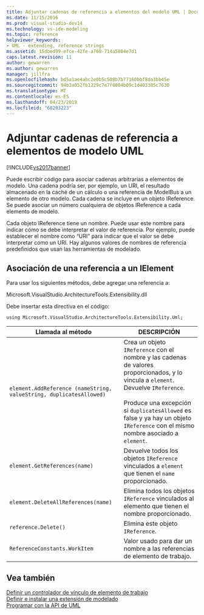 ```yaml
---
title: Adjuntar cadenas de referencia a elementos del modelo UML | Documentos de Microsoft
ms.date: 11/15/2016
ms.prod: visual-studio-dev14
ms.technology: vs-ide-modeling
ms.topic: reference
helpviewer_keywords:
- UML - extending, reference strings
ms.assetid: 15dbed99-efce-42fe-a768-714a5804e7d1
caps.latest.revision: 11
author: gewarren
ms.author: gewarren
manager: jillfra
ms.openlocfilehash: bd5a1ae4abc2e0b5c508b7b77160bbf8da3bb45e
ms.sourcegitcommit: 94b3a052fb1229c7e7f8804b09c1d403385c7630
ms.translationtype: MT
ms.contentlocale: es-ES
ms.lasthandoff: 04/23/2019
ms.locfileid: "68203223"
---
```

# <a name="attach-reference-strings-to-uml-model-elements"></a>Adjuntar cadenas de referencia a elementos de modelo UML
[!INCLUDE[vs2017banner](../includes/vs2017banner.md)]

Puede escribir código para asociar cadenas arbitrarias a elementos de modelo. Una cadena podría ser, por ejemplo, un URI, el resultado almacenado en la caché de un cálculo o una referencia de ModelBus a un elemento de otro modelo. Cada cadena se incluye en un objeto IReference. Se puede asociar un número cualquiera de objetos IReference a cada elemento de modelo.  
  
 Cada objeto IReference tiene un nombre. Puede usar este nombre para indicar cómo se debe interpretar el valor de referencia. Por ejemplo, puede establecer el nombre como “URI” para indicar que el valor se debe interpretar como un URI. Hay algunos valores de nombres de referencia predefinidos que usan las herramientas de modelado.  
  
## <a name="attaching-a-reference-to-an-ielement"></a>Asociación de una referencia a un IElement  
 Para usar los siguientes métodos, debe agregar una referencia a:  
  
 Microsoft.VisualStudio.ArchitectureTools.Extensibility.dll  
  
 Debe insertar esta directiva en el código:  
  
 `using Microsoft.VisualStudio.ArchitectureTools.Extensibility.Uml;`  
  
|Llamada al método|DESCRIPCIÓN|  
|-----------------|-----------------|  
|`element.AddReference (nameString, valueString, duplicatesAllowed)`|Crea un objeto `IReference` con el nombre y las cadenas de valores proporcionados, y lo vincula a `element`. Devuelve `IReference`.<br /><br /> Produce una excepción si `duplicatesAllowed` es false y ya hay un objeto `IReference` con el mismo nombre asociado a `element`.|  
|`element.GetReferences(name)`|Devuelve todos los objetos `IReference` vinculados a `element` que tienen el `name` proporcionado.|  
|`element.DeleteAllReferences(name)`|Elimina todos los objetos `IReference` vinculados al elemento que tienen el nombre proporcionado.|  
|`reference.Delete()`|Elimina este objeto `IReference`.|  
|`ReferenceConstants.WorkItem`|Valor usado para dar un nombre a las referencias de elemento de trabajo.|  
  
## <a name="see-also"></a>Vea también  
 [Definir un controlador de vínculo de elemento de trabajo](../modeling/define-a-work-item-link-handler.md)   
 [Definir e instalar una extensión de modelado](../modeling/define-and-install-a-modeling-extension.md)   
 [Programar con la API de UML](../modeling/programming-with-the-uml-api.md)
